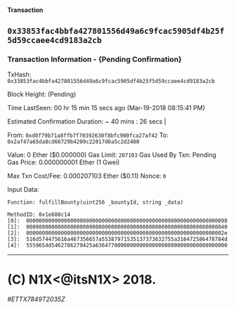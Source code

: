 #### Transaction
`0x33853fac4bbfa427801556d49a6c9fcac5905df4b25f5d59ccaee4cd9183a2cb`
---
### Transaction Information - {Pending Confirmation}

TxHash:
`0x33853fac4bbfa427801556d49a6c9fcac5905df4b25f5d59ccaee4cd9183a2cb`

Block Height:
(Pending)

Time LastSeen:
00 hr 15 min 15 secs ago (Mar-19-2018 08:15:41 PM)

Estimated Confirmation Duration:
~ 40 mins : 26 secs |

From:
`0xd0f79b71a8ffb7f70392630f8bfc900fca27af42`
To:
`0x2af47a65da8cd66729b4209c22017d6a5c2d2400`

Value:
0 Ether ($0.000000)
Gas Limit:
`207103`
Gas Used By Txn:
Pending
Gas Price:
0.000000001 Ether (1 Gwei)

Max Txn Cost/Fee:
0.000207103 Ether ($0.11)
Nonce:
`0`

Input Data:
```
Function: fulfillBounty(uint256 _bountyId, string _data)

MethodID: 0x1e688c14
[0]:  0000000000000000000000000000000000000000000000000000000000000098
[1]:  0000000000000000000000000000000000000000000000000000000000000040
[2]:  000000000000000000000000000000000000000000000000000000000000002e
[3]:  516d574475616a467356657a55387971535137373632755a316472586478784d
[4]:  5559654d5462786279425a636477000000000000000000000000000000000000
```

---
# (C) N1X<@itsN1X> 2018.
*#ETTX7849T2035Z*
